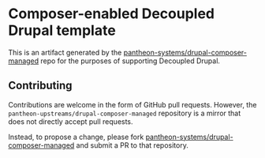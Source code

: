 # Composer-enabled Decoupled Drupal template

This is an artifact generated by the [pantheon-systems/drupal-composer-managed](https://github.com/pantheon-systems/drupal-composer-managed) 
repo for the purposes of supporting Decoupled Drupal. 

## Contributing

Contributions are welcome in the form of GitHub pull requests. However, the
`pantheon-upstreams/drupal-composer-managed` repository is a mirror that does not
directly accept pull requests.

Instead, to propose a change, please fork [pantheon-systems/drupal-composer-managed](https://github.com/pantheon-systems/drupal-composer-managed)
and submit a PR to that repository.

